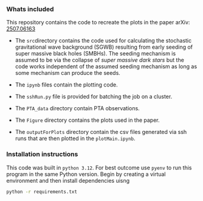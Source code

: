 
### Whats included

This repository contains the code to recreate the plots in the paper arXiv: [2507.06163](https://arxiv.org/abs/2507.06163)

 - The `src`directory contains the code used for calculating the stochastic gravitational wave background (SGWB) resulting from early seeding of super massive black holes (SMBHs). The seeding mechanism is assumed to be via the collapse of *super massive dark stars* but the code works independent of the assumed seeding mechanism as long as some mechanism can produce the seeds.

 - The `ipynb` files contain the plotting code.

 - The `sshRun.py` file is provided for batching the job on a cluster.

 - The `PTA_data` directory contain PTA observations.

 - The `Figure` directory contains the plots used in the paper.

 - The `outputForPlots` directory contain the csv files generated via ssh runs that are then plotted in the `plotMain.ipynb`.


### Installation instructions

This code was built in `python 3.12`. For best outcome use `pyenv` to run this program in the same Python version. Begin by creating a virtual environment and then install dependencies uisng 

```bash
python -r requirements.txt
```